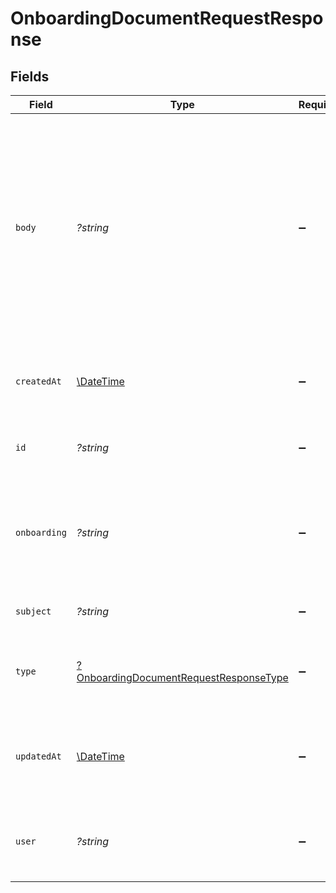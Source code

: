 # OnboardingDocumentRequestResponse


## Fields

| Field                                                                                                                                                                                                                                                                                                                                                                                                                                                      | Type                                                                                                                                                                                                                                                                                                                                                                                                                                                       | Required                                                                                                                                                                                                                                                                                                                                                                                                                                                   | Description                                                                                                                                                                                                                                                                                                                                                                                                                                                | Example                                                                                                                                                                                                                                                                                                                                                                                                                                                    |
| ---------------------------------------------------------------------------------------------------------------------------------------------------------------------------------------------------------------------------------------------------------------------------------------------------------------------------------------------------------------------------------------------------------------------------------------------------------- | ---------------------------------------------------------------------------------------------------------------------------------------------------------------------------------------------------------------------------------------------------------------------------------------------------------------------------------------------------------------------------------------------------------------------------------------------------------- | ---------------------------------------------------------------------------------------------------------------------------------------------------------------------------------------------------------------------------------------------------------------------------------------------------------------------------------------------------------------------------------------------------------------------------------------------------------- | ---------------------------------------------------------------------------------------------------------------------------------------------------------------------------------------------------------------------------------------------------------------------------------------------------------------------------------------------------------------------------------------------------------------------------------------------------------- | ---------------------------------------------------------------------------------------------------------------------------------------------------------------------------------------------------------------------------------------------------------------------------------------------------------------------------------------------------------------------------------------------------------------------------------------------------------- |
| `body`                                                                                                                                                                                                                                                                                                                                                                                                                                                     | *?string*                                                                                                                                                                                                                                                                                                                                                                                                                                                  | :heavy_minus_sign:                                                                                                                                                                                                                                                                                                                                                                                                                                         | The content of the email sent.                                                                                                                                                                                                                                                                                                                                                                                                                             | Company: ACME Corp<br/>Hi Jon Doe<br/>Your application status has been updated to the following: Pended. Our Underwriting team has requested additional documentation to process your approval.<br/>Please upload the following documents for reviewing by clicking on the link below.<br/>Upload Documents<br/>Once we received & review the additional documentation, we will have you up and processing your electronic payment in no time.<br/>Stay-tuned for the next update! |
| `createdAt`                                                                                                                                                                                                                                                                                                                                                                                                                                                | [\DateTime](https://www.php.net/manual/en/class.datetime.php)                                                                                                                                                                                                                                                                                                                                                                                              | :heavy_minus_sign:                                                                                                                                                                                                                                                                                                                                                                                                                                         | The date and time when the Document Request was sent.                                                                                                                                                                                                                                                                                                                                                                                                      | 2021-10-01T22:05:18.262Z                                                                                                                                                                                                                                                                                                                                                                                                                                   |
| `id`                                                                                                                                                                                                                                                                                                                                                                                                                                                       | *?string*                                                                                                                                                                                                                                                                                                                                                                                                                                                  | :heavy_minus_sign:                                                                                                                                                                                                                                                                                                                                                                                                                                         | The Document Request identifier.                                                                                                                                                                                                                                                                                                                                                                                                                           | 64c9983041f25a1ae3511d14                                                                                                                                                                                                                                                                                                                                                                                                                                   |
| `onboarding`                                                                                                                                                                                                                                                                                                                                                                                                                                               | *?string*                                                                                                                                                                                                                                                                                                                                                                                                                                                  | :heavy_minus_sign:                                                                                                                                                                                                                                                                                                                                                                                                                                         | The Onboarding Application identifier for which the Document Request was sent.                                                                                                                                                                                                                                                                                                                                                                             | 6154ce01387b94001cd87ada                                                                                                                                                                                                                                                                                                                                                                                                                                   |
| `subject`                                                                                                                                                                                                                                                                                                                                                                                                                                                  | *?string*                                                                                                                                                                                                                                                                                                                                                                                                                                                  | :heavy_minus_sign:                                                                                                                                                                                                                                                                                                                                                                                                                                         | The subject of the email sent.                                                                                                                                                                                                                                                                                                                                                                                                                             | Application Status Update Pending Documentation                                                                                                                                                                                                                                                                                                                                                                                                            |
| `type`                                                                                                                                                                                                                                                                                                                                                                                                                                                     | [?OnboardingDocumentRequestResponseType](../../models/shared/OnboardingDocumentRequestResponseType.md)                                                                                                                                                                                                                                                                                                                                                     | :heavy_minus_sign:                                                                                                                                                                                                                                                                                                                                                                                                                                         | The Template used for the Document Request.                                                                                                                                                                                                                                                                                                                                                                                                                | onboarding-document-request                                                                                                                                                                                                                                                                                                                                                                                                                                |
| `updatedAt`                                                                                                                                                                                                                                                                                                                                                                                                                                                | [\DateTime](https://www.php.net/manual/en/class.datetime.php)                                                                                                                                                                                                                                                                                                                                                                                              | :heavy_minus_sign:                                                                                                                                                                                                                                                                                                                                                                                                                                         | The date and time when the Document Request was last updated.                                                                                                                                                                                                                                                                                                                                                                                              | 2021-10-01T22:05:18.262Z                                                                                                                                                                                                                                                                                                                                                                                                                                   |
| `user`                                                                                                                                                                                                                                                                                                                                                                                                                                                     | *?string*                                                                                                                                                                                                                                                                                                                                                                                                                                                  | :heavy_minus_sign:                                                                                                                                                                                                                                                                                                                                                                                                                                         | The User identifier who created the Document Request.                                                                                                                                                                                                                                                                                                                                                                                                      | 615498b8efd963001c6c9d62                                                                                                                                                                                                                                                                                                                                                                                                                                   |